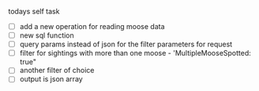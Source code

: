todays self task
- [ ] add a new operation for reading moose data
- [ ] new sql function 
- [ ] query params instead of json for the filter parameters for request
- [ ] filter for sightings with more than one moose - 'MultipleMooseSpotted: true"
- [ ] another filter of choice
- [ ] output is json array
